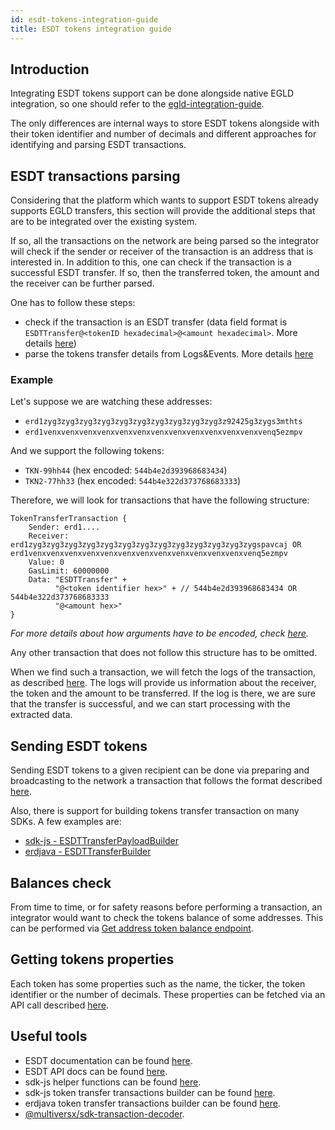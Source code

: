 ```yaml
---
id: esdt-tokens-integration-guide
title: ESDT tokens integration guide
---
```


[comment]: # (mx-context-auto)

## **Introduction**
Integrating ESDT tokens support can be done alongside native EGLD integration, so one should refer to the [egld-integration-guide](/integrators/egld-integration-guide).

The only differences are internal ways to store ESDT tokens alongside with their token identifier and number of decimals and different approaches
for identifying and parsing ESDT transactions.

[comment]: # (mx-context-auto)

## **ESDT transactions parsing**
Considering that the platform which wants to support ESDT tokens already supports EGLD transfers, this section will
provide the additional steps that are to be integrated over the existing system. 

If so, all the transactions on the network are being parsed so the integrator will check if the sender or receiver of the transaction
is an address that is interested in. 
In addition to this, one can check if the transaction is a successful ESDT transfer. If so, then the transferred token, the amount and the
receiver can be further parsed. 

One has to follow these steps:
- check if the transaction is an ESDT transfer (data field format is `ESDTTransfer@<tokenID hexadecimal>@<amount hexadecimal>`. More details [here](/developers/esdt-tokens#transfers))
- parse the tokens transfer details from Logs&Events. More details [here](/developers/esdt-tokens#parse-fungible-tokens-transfer-logs)

[comment]: # (mx-context-auto)

### Example
Let's suppose we are watching these addresses:
- `erd1zyg3zyg3zyg3zyg3zyg3zyg3zyg3zyg3zyg3zyg3z92425g3zygs3mthts`
- `erd1venxvenxvenxvenxvenxvenxvenxvenxvenxvenxvenxvenxvenq5ezmpv`

And we support the following tokens:
- `TKN-99hh44` (hex encoded: `544b4e2d393968683434`)
- `TKN2-77hh33` (hex encoded: `544b4e322d373768683333`)

Therefore, we will look for transactions that have the following structure:
```
TokenTransferTransaction {
    Sender: erd1....
    Receiver: erd1zyg3zyg3zyg3zyg3zyg3zyg3zyg3zyg3zyg3zyg3zyg3zyg3zygspavcaj OR erd1venxvenxvenxvenxvenxvenxvenxvenxvenxvenxvenxvenxvenq5ezmpv
    Value: 0 
    GasLimit: 60000000
    Data: "ESDTTransfer" +
          "@<token identifier hex>" + // 544b4e2d393968683434 OR 544b4e322d373768683333
          "@<amount hex>"
}
```
*For more details about how arguments have to be encoded, check [here](/developers/sc-calls-format).*

Any other transaction that does not follow this structure has to be omitted. 

When we find such a transaction, we will fetch the logs of the transaction, as described [here](/developers/esdt-tokens#parse-fungible-tokens-transfer-logs). 
The logs will provide us information about the receiver, the token and the amount to be transferred. If the log is there, we are sure that 
the transfer is successful, and we can start processing with the extracted data.

[comment]: # (mx-context-auto)

## **Sending ESDT tokens**
Sending ESDT tokens to a given recipient can be done via preparing and broadcasting to the network a transaction that 
follows the format described [here](/developers/esdt-tokens#transfers).

Also, there is support for building tokens transfer transaction on many SDKs. A few examples are:
- [sdk-js - ESDTTransferPayloadBuilder](https://github.com/multiversx/mx-sdk-js-core/blob/main/src/tokenTransferBuilders.ts)
- [erdjava - ESDTTransferBuilder](https://github.com/multiversx/mx-sdk-erdjava/blob/main/src/main/java/multiversx/esdt/builders/ESDTTransferBuilder.java)

[comment]: # (mx-context-auto)

## **Balances check**
From time to time, or for safety reasons before performing a transaction, an integrator would want to check the tokens balance of some
addresses. This can be performed via [Get address token balance endpoint](/developers/esdt-tokens#get-balance-for-an-address-and-an-esdt-token).

[comment]: # (mx-context-auto)

## **Getting tokens properties**
Each token has some properties such as the name, the ticker, the token identifier or the number of decimals. 
These properties can be fetched via an API call described [here](/developers/esdt-tokens#get-esdt-token-properties).

[comment]: # (mx-context-auto)

## **Useful tools**
- ESDT documentation can be found [here](/developers/esdt-tokens).
- ESDT API docs can be found [here](/developers/esdt-tokens#rest-api).
- sdk-js helper functions can be found [here](https://github.com/multiversx/mx-sdk-js-core/blob/release/v9/src/esdtHelpers.ts).
- sdk-js token transfer transactions builder can be found [here](https://github.com/multiversx/mx-sdk-js-core/blob/main/src/tokenTransferBuilders.ts).
- erdjava token transfer transactions builder can be found [here](https://github.com/multiversx/mx-sdk-erdjava/blob/main/src/main/java/multiversx/esdt/builders/ESDTNFTTransferBuilder.java).
- [@multiversx/sdk-transaction-decoder](https://www.npmjs.com/package/@multiversx/sdk-transaction-decoder).

